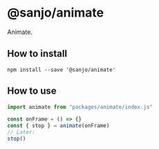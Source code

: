 # @sanjo/animate

Animate.

## How to install

```
npm install --save '@sanjo/animate'
```

## How to use

```js
import animate from "packages/animate/index.js"

const onFrame = () => {}
const { stop } = animate(onFrame)
// Later:
stop()
```
